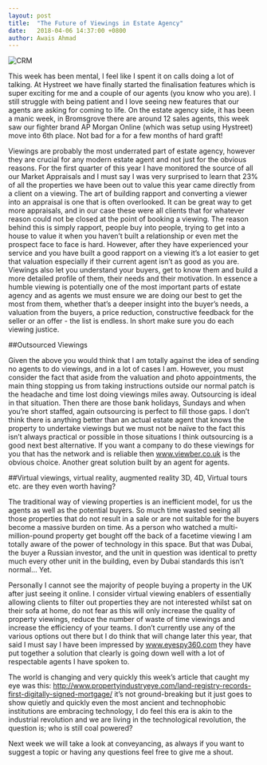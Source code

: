 ```yaml
---
layout: post
title:  "The Future of Viewings in Estate Agency"
date:   2018-04-06 14:37:00 +0800
author: Awais Ahmad
---
```


![CRM]({{site.url}}/images/iStock-642799740.jpg)


This week has been mental, I feel like I spent it on calls doing a lot of talking. At Hystreet we have finally started the finalisation features which is super exciting for me and a couple of our agents (you know who you are). I still struggle with being patient and I love seeing new features that our agents are asking for coming to life. On the estate agency side, it has been a manic week, in Bromsgrove there are around 12 sales agents, this week saw our fighter brand AP Morgan Online (which was setup using Hystreet) move into 6th place. Not bad for a for a few months of hard graft!

<!--more-->

Viewings are probably the most underrated part of estate agency, however they are crucial for any modern estate agent and not just for the obvious reasons. For the first quarter of this year I have monitored the source of all our Market Appraisals and I must say I was very surprised to learn that 23% of all the properties we have been out to value this year came directly from a client on a viewing. The art of building rapport and converting a viewer into an appraisal is one that is often overlooked. It can be great way to get more appraisals, and in our case these were all clients that for whatever reason could not be closed at the point of booking a viewing. The reason behind this is simply rapport, people buy into people, trying to get into a house to value it when you haven’t built a relationship or even met the prospect face to face is hard. However, after they have experienced your service and you have built a good rapport on a viewing it’s a lot easier to get that valuation especially if their current agent isn’t as good as you are. Viewings also let you understand your buyers, get to know them and build a more detailed profile of them, their needs and their motivation. In essence a humble viewing is potentially one of the most important parts of estate agency and as agents we must ensure we are doing our best to get the most from them, whether that’s a deeper insight into the buyer’s needs, a valuation from the buyers, a price reduction, constructive feedback for the seller or an offer - the list is endless. In short make sure you do each viewing justice.

##Outsourced Viewings

Given the above you would think that I am totally against the idea of sending no agents to do viewings, and in a lot of cases I am. However, you must consider the fact that aside from the valuation and photo appointments, the main thing stopping us from taking instructions outside our normal patch is the headache and time lost doing viewings miles away. Outsourcing is ideal in that situation. Then there are those bank holidays, Sundays and when you’re short staffed, again outsourcing is perfect to fill those gaps. I don’t think there is anything better than an actual estate agent that knows the property to undertake viewings but we must not be naïve to the fact this isn’t always practical or possible in those situations I think outsourcing is a good next best alternative. If you want a company to do these viewings for you that has the network and is reliable then <a href="www.viewber.co.uk">www.viewber.co.uk</a> is the obvious choice. Another great solution built by an agent for agents.

##Virtual viewings, virtual reality, augmented reality 3D, 4D, Virtual tours etc. are they even worth having?

The traditional way of viewing properties is an inefficient model, for us the agents as well as the potential buyers. So much time wasted seeing all those properties that do not result in a sale or are not suitable for the buyers become a massive burden on time. As a person who watched a multi-million-pound property get bought off the back of a facetime viewing I am totally aware of the power of technology in this space. But that was Dubai, the buyer a Russian investor, and the unit in question was identical to pretty much every other unit in the building, even by Dubai standards this isn’t normal… Yet.

Personally I cannot see the majority of people buying a property in the UK after just seeing it online. I consider virtual viewing enablers of essentially allowing clients to filter out properties they are not interested whilst sat on their sofa at home, do not fear as this will only increase the quality of property viewings, reduce the number of waste of time viewings and increase the efficiency of your teams. I don’t currently use any of the various options out there but I do think that will change later this year, that said I must say I have been impressed by <a href="www.eyespy360.com">www.eyespy360.com</a> they have put together a solution that clearly is going down well with a lot of respectable agents I have spoken to.  

The world is changing and very quickly this week’s article that caught my eye was this:
<a href="http://www.propertyindustryeye.com/land-registry-records-first-digitally-signed-mortgage/">http://www.propertyindustryeye.com/land-registry-records-first-digitally-signed-mortgage/</a>
it’s not ground-breaking but it just goes to show quietly and quickly even the most ancient and technophobic institutions are embracing technology, I do feel this era is akin to the industrial revolution and we are living in the technological revolution, the question is; who is still coal powered?

Next week we will take a look at conveyancing, as always if you want to suggest a topic or having any questions feel free to give me a shout.
